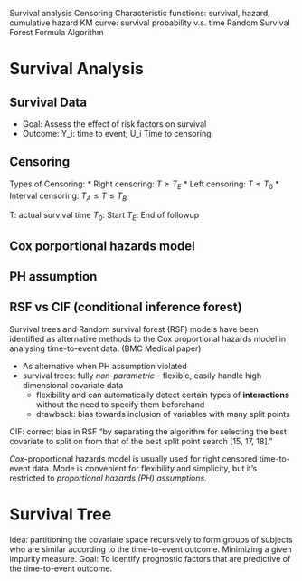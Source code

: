 Survival analysis Censoring Characteristic functions: survival, hazard,
cumulative hazard KM curve: survival probability v.s. time Random
Survival Forest Formula Algorithm

# Survival Analysis

## Survival Data

-   Goal: Assess the effect of risk factors on survival
-   Outcome: Y\_i: time to event; U\_i Time to censoring

## Censoring

Types of Censoring: \* Right censoring: *T* ≥ *T*<sub>*E*</sub> \* Left
censoring: *T* ≤ *T*<sub>0</sub> \* Interval censoring:
*T*<sub>*A*</sub> ≤ *T* ≤ *T*<sub>*B*</sub>

T: actual survival time *T*<sub>0</sub>: Start *T*<sub>*E*</sub>: End of
followup

## Cox porportional hazards model

## PH assumption

## RSF vs CIF (conditional inference forest)

Survival trees and Random survival forest (RSF) models have been
identified as alternative methods to the Cox proportional hazards model
in analysing time-to-event data. (BMC Medical paper)

-   As alternative when PH assumption violated
-   survival trees: fully *non-parametric* - flexible, easily handle
    high dimensional covariate data
    -   flexibility and can automatically detect certain types of
        **interactions** without the need to specify them beforehand
    -   drawback: bias towards inclusion of variables with many split
        points

CIF: correct bias in RSF “by separating the algorithm for selecting the
best covariate to split on from that of the best split point search
\[15, 17, 18\].”

*Cox*-proportional hazards model is usually used for right censored
time-to-event data. Mode is convenient for flexibility and simplicity,
but it’s restricted to *proportional hazards (PH) assumptions*.

# Survival Tree

Idea: partitioning the covariate space recursively to form groups of
subjects who are similar according to the time-to-event outcome.
Minimizing a given impurity measure. Goal: To identify prognostic
factors that are predictive of the time-to-event outcome.
